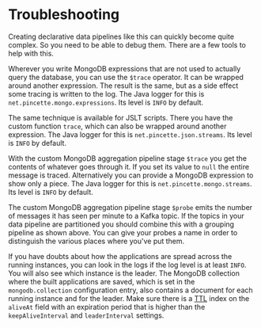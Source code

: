 # Troubleshooting

Creating declarative data pipelines like this can quickly become quite complex. So you need to be able to debug them. There are a few tools to help with this.

Wherever you write MongoDB expressions that are not used to actually query the database, you can use the `$trace` operator. It can be wrapped around another expression. The result is the same, but as a side effect some tracing is written to the log. The Java logger for this is `net.pincette.mongo.expressions`. Its level is `INFO` by default.

The same technique is available for JSLT scripts. There you have the custom function `trace`, which can also be wrapped around another expression. The Java logger for this is `net.pincette.json.streams`. Its level is `INFO` by default.

With the custom MongoDB aggregation pipeline stage `$trace` you get the contents of whatever goes through it. If you set its value to `null` the entire message is traced. Alternatively you can provide a MongoDB expression to show only a piece. The Java logger for this is `net.pincette.mongo.streams`. Its level is `INFO` by default.

The custom MongoDB aggregation pipeline stage `$probe` emits the number of messages it has seen per minute to a Kafka topic. If the topics in your data pipeline are partitioned you should combine this with a grouping pipeline as shown above. You can give your probes a name in order to distinguish the various places where you've put them.

If you have doubts about how the applications are spread across the running instances, you can look in the logs if the log level is at least `INFO`. You will also see which instance is the leader. The MongoDB collection where the built applications are saved, which is set in the `mongodb.collection` configuration entry, also contains a document for each running instance and for the leader. Make sure there is a [TTL](https://www.mongodb.com/docs/manual/core/index-ttl/) index on the `aliveAt` field with an expiration period that is higher than the `keepAliveInterval` and `leaderInterval` settings.